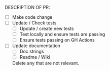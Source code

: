 DESCRIPTION OF PR:
 - [ ] Make code change
 - [ ] Update / Check tests 
   - [ ] Update / create new tests
   - [ ] Test locally and ensure tests are passing
   - [ ] Ensure tests passing on GH Actions
 - [ ] Update documentation
   - [ ] Doc strings
   - [ ] Readme / Wiki 
   
   Delete any that are not relevant. 
